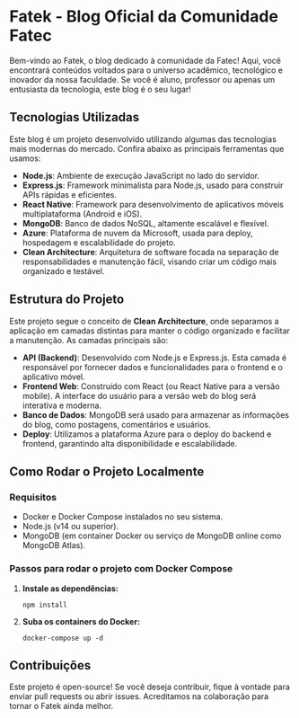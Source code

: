 # Fatek - Blog Oficial da Comunidade Fatec

Bem-vindo ao Fatek, o blog dedicado à comunidade da Fatec! Aqui, você encontrará conteúdos voltados para o universo acadêmico, tecnológico e inovador da nossa faculdade. Se você é aluno, professor ou apenas um entusiasta da tecnologia, este blog é o seu lugar!

## Tecnologias Utilizadas

Este blog é um projeto desenvolvido utilizando algumas das tecnologias mais modernas do mercado. Confira abaixo as principais ferramentas que usamos:

- **Node.js**: Ambiente de execução JavaScript no lado do servidor.
- **Express.js**: Framework minimalista para Node.js, usado para construir APIs rápidas e eficientes.
- **React Native**: Framework para desenvolvimento de aplicativos móveis multiplataforma (Android e iOS).
- **MongoDB**: Banco de dados NoSQL, altamente escalável e flexível.
- **Azure**: Plataforma de nuvem da Microsoft, usada para deploy, hospedagem e escalabilidade do projeto.
- **Clean Architecture**: Arquitetura de software focada na separação de responsabilidades e manutenção fácil, visando criar um código mais organizado e testável.

## Estrutura do Projeto

Este projeto segue o conceito de **Clean Architecture**, onde separamos a aplicação em camadas distintas para manter o código organizado e facilitar a manutenção. As camadas principais são:

- **API (Backend)**: Desenvolvido com Node.js e Express.js. Esta camada é responsável por fornecer dados e funcionalidades para o frontend e o aplicativo móvel.
- **Frontend Web**: Construído com React (ou React Native para a versão mobile). A interface do usuário para a versão web do blog será interativa e moderna.
- **Banco de Dados**: MongoDB será usado para armazenar as informações do blog, como postagens, comentários e usuários.
- **Deploy**: Utilizamos a plataforma Azure para o deploy do backend e frontend, garantindo alta disponibilidade e escalabilidade.

## Como Rodar o Projeto Localmente

### Requisitos

- Docker e Docker Compose instalados no seu sistema.
- Node.js (v14 ou superior).
- MongoDB (em container Docker ou serviço de MongoDB online como MongoDB Atlas).

### Passos para rodar o projeto com Docker Compose

1. **Instale as dependências:**

   `npm install`

2. **Suba os containers do Docker:**

   `docker-compose up -d`

## Contribuições

Este projeto é open-source! Se você deseja contribuir, fique à vontade para enviar pull requests ou abrir issues. Acreditamos na colaboração para tornar o Fatek ainda melhor.
